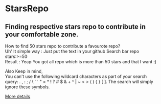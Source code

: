# StarsRepo
## Finding respective stars repo to contribute in your comfortable zone.<br>
   How to find 50 stars repo to contribute a favourote repo?<br>
   Uh' It simple way : Just put the text in your github Search bar repo  stars:>=50 <br>
   Result : Yeap You got all repo which is more than 50 stars and that I want :)
   
   Also Keep in mind,<br>
   You can't use the following wildcard characters as part of your search query: . , : ; / \ ` ' " = * ! ? # $ & + ^ | ~ < > ( ) { } [ ]. The search will simply ignore these symbols.

  [More details ](https://help.github.com/articles/searching-code/)
